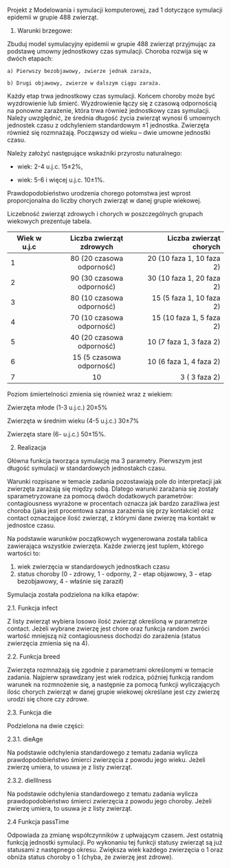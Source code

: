 Projekt z Modelowania i symulacji komputerowej, zad 1 dotyczące symulacji epidemii w grupie 488 zwierząt.

1. Warunki brzegowe:

Zbuduj model symulacyjny epidemii w grupie 488 zwierząt przyjmując za podstawę umowny jednostkowy czas symulacji. Choroba rozwija się w dwóch etapach:

    a) Pierwszy bezobjawowy, zwierze jednak zaraża,

    b) Drugi objawowy, zwierze w dalszym ciągu zaraża.

Każdy etap trwa jednostkowy czas symulacji. Końcem choroby może być wyzdrowienie lub śmierć. Wyzdrowienie łączy się z czasową odpornością na ponowne zarażenie, która trwa również jednostkowy czas symulacji. Należy uwzględnić, że średnia długość życia zwierząt wynosi 6 umownych jednostek czasu z odchyleniem standardowym ±1 jednostka. Zwierzęta również się rozmnażają. Począwszy od wieku – dwie umowne jednostki czasu.

Należy założyć następujące wskaźniki przyrostu naturalnego:

- wiek: 2-4 u.j.c. 15±2%,

- wiek: 5-6 i więcej u.j.c. 10±1%.

Prawdopodobieństwo urodzenia chorego potomstwa jest wprost proporcjonalna do liczby chorych zwierząt w danej grupie wiekowej.

Liczebność zwierząt  zdrowych i chorych w poszczególnych grupach wiekowych prezentuje tabela.

| Wiek w u.j.c        | Liczba zwierząt zdrowych         | Liczba zwierząt chorych  |
| ------------- |:-------------:| -----:|
| 1      | 80 (20 czasowa odporność) | 20 (10 faza 1, 10 faza 2) |
| 2      | 90 (30 czasowa odporność)  |   30 (10 faza 1, 20 faza 2) |
| 3 | 80 (10 czasowa odporność)      |    15 (5 faza 1, 10 faza 2) |
| 4 | 70 (10 czasowa odporność)      |    15 (10 faza 1, 5 faza 2) |
| 5 | 40 (20 czasowa odporność)      |    10 (7 faza 1, 3 faza 2) |
| 6 | 15 (5 czasowa odporność)      |    10 (6 faza 1, 4 faza 2) |
| 7 | 10      |    3 ( 3 faza 2) |
 
Poziom śmiertelności zmienia się również wraz z wiekiem:

Zwierzęta młode (1-3 u.j.c.) 20±5%

Zwierzęta w średnim wieku (4-5 u.j.c.) 30±7%

Zwierzęta stare (6- u.j.c.) 50±15%.

2. Realizacja

Główna funkcja tworząca symulację ma 3 parametry. Pierwszym jest długość symulacji w standardowych jednostakch czasu. 

Warunki rozpisane w temacie zadania pozostawiają pole do interpretacji jak zwierzęta zarażają się między sobą. Dlatego warunki zarażania się zostały sparametryzowane za pomocą dwóch dodatkowych parametrów: contagiousness wyrażone w procentach oznacza jak bardzo zaraźliwa jest choroba (jaka jest procentowa szansa zarażenia się przy kontakcie) oraz contact oznaczające ilość zwierząt, z którymi dane zwierzę ma kontakt w jednostce czasu.

Na podstawie warunków początkowych wygenerowana została tablica zawierająca wszystkie zwierzęta. Każde zwierzę jest tuplem, którego wartości to:

1. wiek zwierzęcia w standardowych jednostkach czasu
2. status choroby (0 - zdrowy, 1 - odporny, 2 - etap objawowy, 3 - etap bezobjawowy, 4 - właśnie się zaraził)

Symulacja została podzielona na kilka etapów:

2.1. Funkcja infect

Z listy zwierząt wybiera losowo ilość zwierząt określoną w parametrze contact. Jeżeli wybrane zwierzę jest chore oraz funkcja random zwróci wartość mniejszą niż contagiousness dochodzi do zarażenia (status zwierzęcia zmienia się na 4).

2.2. Funkcja breed

Zwierzęta rozmnażają się zgodnie z parametrami określonymi w temacie zadania. Najpierw sprawdzany jest wiek rodzica, później funkcją random warunek na rozmnożenie się, a następnie za pomocą funkcji wyliczających ilośc chorych zwierząt w danej grupie wiekowej określane jest czy zwierzę urodzi się chore czy zdrowe.

2.3. Funkcja die

Podzielona na dwie części:

2.3.1. dieAge

Na podstawie odchylenia standardowego z tematu zadania wylicza prawdopodobieństwo śmierci zwierzęcia z powodu jego wieku. Jeżeli zwierzę umiera, to usuwa je z listy zwierząt.

2.3.2. dieIllness

Na podstawie odchylenia standardowego z tematu zadania wylicza prawdopodobieństwo śmierci zwierzęcia z powodu jego choroby. Jeżeli zwierzę umiera, to usuwa je z listy zwierząt.

2.4 Funkcja passTime

Odpowiada za zmianę współczynników z upłwającym czasem. Jest ostatnią funkcją jednostki symulacji. Po wykonaniu tej funkcji statusy zwierząt są już statusami z następnego okresu. Zwiększa wiek każdego zwierzęcia o 1 oraz obniża status choroby o 1 (chyba, że zwierzę jest zdrowe).

